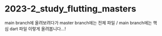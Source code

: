 # 2023-2_study_flutting_masters

main branch에 올려보려다가 master branch에는 전체 파일 / main branch에는 핵심 dart 파일 이렇게 올려봅니다...!

